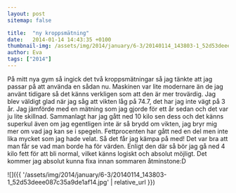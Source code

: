 ```yaml
---
layout: post
sitemap: false

title:  "ny kroppsmätning"
date:   2014-01-14 14:43:35 +0100
thumbnail-img: /assets/img/2014/january/6-3/20140114_143803-1_52d53deee087c35a9de1af14.jpg
author: Eva
tags: ["2014"]
---
```


På mitt nya gym så ingick det två kroppsmätningar så jag tänkte att jag passar på att använda en sådan nu. Maskinen var lite modernare än de jag använt tidigare så det känns verkligen som att den är mer trovärdig. Jag blev väldigt glad när jag såg att vikten låg på 74.7, det har jag inte vägt på 3 år. Jag jämförde med en mätning som jag gjorde för ett år sedan och det var ju lite skillnad.  Sammanlagt har jag gått ned 10 kilo sen dess och det känns superkul även om jag egentligen inte är så brydd om vikten, jag bryr mig mer om vad jag kan se i spegeln. Fettprocenten har gått ned en del men inte lika mycket som jag hade velat. Så det får jag kämpa på med! Det var bra att man får se vad man borde ha för värden. Enligt den där så bör jag gå ned 4 kilo fett för att bli normal, vilket känns logiskt och absolut möjligt. Det kommer jag absolut kunna fixa innan sommaren åtminstone:D

![]({{ '/assets/img/2014/january/6-3/20140114_143803-1_52d53deee087c35a9de1af14.jpg'  | relative_url }})

